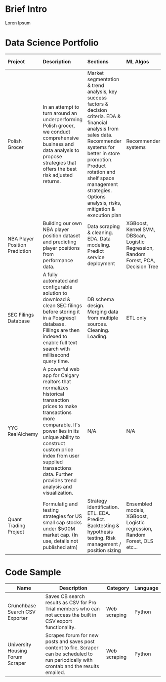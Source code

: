 Brief Intro
=====================
Loren Ipsum

Data Science Portfolio
=====================
|Project|Description|Sections|ML Algos|Tech & Testing|
|:------|:----------|:-------|:-------|:-----------|
|Polish Grocer|In an attempt to turn around an underperforming Polish grocer, we conduct comprehensive business and data analysis to propose strategies that offers the best risk adjusted returns.|Market segmentation & trend analysis, key success factors & decision criteria. EDA & financial analysis from sales data. Recommender systems for better in store promotion. Product rotation and shelf space management strategies. Options analysis, risks, mitigation & execution plan|Recommender systems|Pandas, Docker, Flask, Bash etc...|
|NBA Player Position Prediction|Building our own NBA player position dataset and predicting player positions from performance data.|Data scraping & cleaning. EDA. Data modeling. Predict service deployment|XGBoost, Kernel SVM, DBScan, Logistic Regression, Random Forest, PCA, Decision Tree|Pandas, Plotly, SQLAlchemy, Docker. Unit testing.|
|SEC Filings Database|A fully automated and configurable solution to download & clean SEC filings before storing it in a Posgresql database. Fillings are then indexed to enable full text search with millisecond query time.|DB schema design. Merging data from multiple sources. Cleaning. Loading.|ETL only|PostgreSQL, SQLAlchemy, Docker, Pandas|
|YYC RealAlchemy|A powerful web app for Calgary realtors that normalizes historical transaction prices to make transactions more comparable. It's power lies in its unique ability to construct custom price index from user supplied transactions data. Further provides trend analysis and visualization.|N/A|N/A|HTML/CSS/JS, Flask, Plotly.js, Heroku, Google Maps JS API, Pandas|
|Quant Trading Project|Formulatig and testing strategies for US small cap stocks under $500M market cap. (In use, details not published atm)|Strategy identification. ETL. EDA. Predict. Backtesting & hypothesis testing. Risk management / position sizing|Ensembled models, XGBoost, Logistic regression, Random Forest, OLS etc...|Linux, PostgreSQL, SQLAlchemy, Pandas|


Code Sample
=====================
|Name|Description|Category|Language|
|-------|-----------|--------|-----|
|Crunchbase Search CSV Exporter|Saves CB search results as CSV for Pro Trial members who can not access the built in CSV export functionality.|Web scraping|Python|
|University Housing Forum Scraper|Scrapes forum for new posts and saves post content to file. Scraper can be scheduled to run periodically with crontab and the results emailed.|Web scraping|Python|
